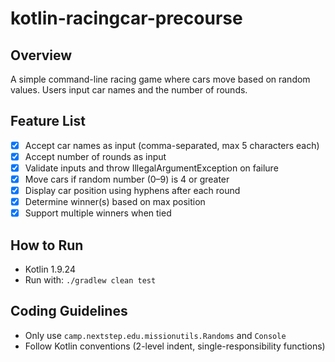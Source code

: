 # kotlin-racingcar-precourse

## Overview
A simple command-line racing game where cars move based on random values. Users input car names and the number of rounds.

## Feature List

- [x] Accept car names as input (comma-separated, max 5 characters each)
- [x] Accept number of rounds as input
- [x] Validate inputs and throw IllegalArgumentException on failure
- [x] Move cars if random number (0–9) is 4 or greater
- [x] Display car position using hyphens after each round
- [x] Determine winner(s) based on max position
- [x] Support multiple winners when tied

## How to Run
- Kotlin 1.9.24
- Run with: `./gradlew clean test`

## Coding Guidelines
- Only use `camp.nextstep.edu.missionutils.Randoms` and `Console`
- Follow Kotlin conventions (2-level indent, single-responsibility functions)